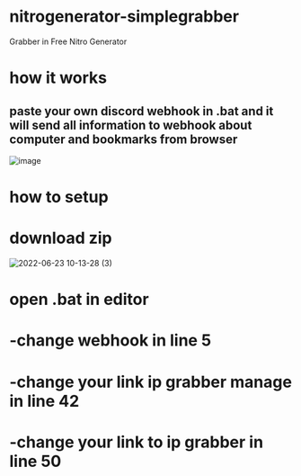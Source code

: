 # nitrogenerator-simplegrabber
Grabber in Free Nitro Generator
# how it works
paste your own discord webhook in .bat
and it will send all information to webhook about computer and bookmarks from browser
---------------------------------------------------------------------------------

![image](https://user-images.githubusercontent.com/98951386/175247622-0ede13f0-a672-4563-b35f-d0233ce4a4e1.png)

# how to setup
# download zip
![2022-06-23 10-13-28 (3)](https://user-images.githubusercontent.com/98951386/175251579-8d52ef84-d346-4bb5-ba0b-0b53d14ccecb.gif)
# open .bat in editor
# -change webhook in line 5
# -change your link ip grabber manage in line 42
# -change your link to ip grabber in line 50
